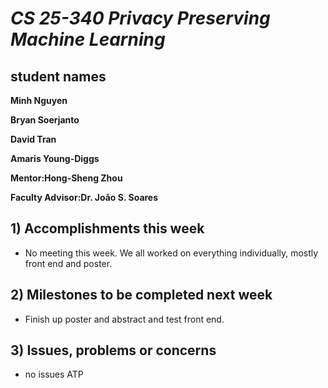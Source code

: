 # *CS 25-340 Privacy Preserving Machine Learning*

## student names
**Minh Nguyen**

**Bryan Soerjanto** 

**David Tran**

**Amaris Young-Diggs**

**Mentor:Hong-Sheng Zhou**

**Faculty Advisor:Dr. João S. Soares**

## 1) Accomplishments this week ##
   - No meeting this week. We all worked on everything individually, mostly front end and poster.

## 2) Milestones to be completed next week ##
   - Finish up poster and abstract and test front end.

## 3) Issues, problems or concerns ##
   - no issues ATP
   

